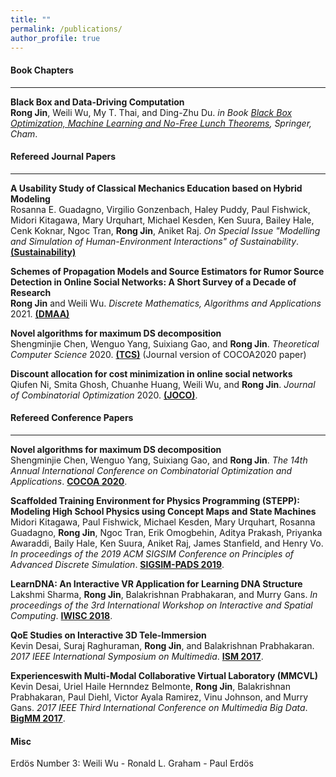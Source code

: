```yaml
---
title: ""
permalink: /publications/
author_profile: true
---
```


#### Book Chapters
------
<b>Black Box and Data-Driving Computation</b> <br> 
<b>Rong Jin</b>, Weili Wu, My T. Thai, and Ding-Zhu Du.
<i>in Book [Black Box Optimization, Machine Learning and No-Free Lunch Theorems](https://www.springer.com/gp/book/9783030665142#aboutBook), Springer, Cham</i>.

#### Refereed Journal Papers
------
<b>A Usability Study of Classical Mechanics Education based on Hybrid Modeling</b> <br>
Rosanna E. Guadagno, Virgilio Gonzenbach, Haley Puddy, Paul Fishwick, Midori Kitagawa, Mary Urquhart, Michael Kesden, Ken Suura, Bailey Hale, Cenk Koknar, Ngoc Tran, <b>Rong Jin</b>, Aniket Raj.
<i>On Special Issue "Modelling and Simulation of Human-Environment Interactions" of Sustainability</i>. [<b>(Sustainability)</b>](https://www.mdpi.com/journal/sustainability/special_issues/Human_Environment_Interactions)

<b>Schemes of Propagation Models and Source Estimators for Rumor Source Detection in Online Social Networks: A Short Survey of a Decade of Research</b> <br> 
<b>Rong Jin</b> and Weili Wu.
<i>Discrete Mathematics, Algorithms and Applications</i> 2021. [<b>(DMAA)</b>](https://www.worldscientific.com/worldscinet/dmaa) 

<b>Novel algorithms for maximum DS decomposition</b> <br> 
Shengminjie Chen, Wenguo Yang, Suixiang Gao, and <b>Rong Jin</b>.
<i>Theoretical Computer Science</i> 2020. [<b>(TCS)</b>](https://www.journals.elsevier.com/theoretical-computer-science) (Journal version of COCOA2020 paper)

<b>Discount allocation for cost minimization in online social networks</b> <br> 
Qiufen Ni, Smita Ghosh, Chuanhe Huang, Weili Wu, and <b>Rong Jin</b>.
<i>Journal of Combinatorial Optimization</i> 2020. [<b>(JOCO)</b>](https://www.springer.com/journal/10878#:~:text=The%20Journal%20of%20Combinatorial%20Optimization,and%20special%20issues%20of%20journals).

#### Refereed Conference Papers
------
<b>Novel algorithms for maximum DS decomposition</b> <br> 
Shengminjie Chen, Wenguo Yang, Suixiang Gao, and <b>Rong Jin</b>.
<i>The 14th Annual International Conference on Combinatorial Optimization and Applications</i>. [<b>COCOA 2020</b>](https://theory.utdallas.edu/COCOA2020/).

<b>Scaffolded Training Environment for Physics Programming (STEPP): Modeling High School Physics using Concept Maps and State Machines</b> <br>
Midori Kitagawa, Paul Fishwick, Michael Kesden, Mary Urquhart, Rosanna Guadagno, <b>Rong Jin</b>, Ngoc Tran, Erik Omogbehin, Aditya Prakash, Priyanka Awaraddi, Baily Hale, Ken Suura, Aniket Raj, James Stanfield, and Henry Vo.
<i>In proceedings of the 2019 ACM SIGSIM Conference on Principles of Advanced Discrete Simulation</i>. [<b>SIGSIM-PADS 2019</b>](https://dl.acm.org/doi/proceedings/10.1145/3316480).

<b>LearnDNA: An Interactive VR Application for Learning DNA Structure</b><br>
Lakshmi Sharma, <b>Rong Jin</b>, Balakrishnan Prabhakaran, and Murry Gans.
<i>In proceedings of the 3rd International Workshop on Interactive and Spatial Computing</i>. [<b>IWISC 2018</b>](https://dl.acm.org/doi/proceedings/10.1145/3191801).

<b>QoE Studies on Interactive 3D Tele-Immersion</b><br>
Kevin Desai, Suraj Raghuraman, <b>Rong Jin</b>, and Balakrishnan Prabhakaran.
<i>2017 IEEE International Symposium on Multimedia</i>. [<b>ISM 2017</b>](https://ieeexplore.ieee.org/xpl/conhome/8241502/proceeding).

<b>Experienceswith Multi-Modal Collaborative Virtual Laboratory (MMCVL)</b><br>
Kevin Desai, Uriel Haile Hernndez Belmonte, <b>Rong Jin</b>, Balakrishnan Prabhakaran, Paul Diehl, Victor Ayala Ramirez, Vinu Johnson, and Murry Gans.
<i>2017 IEEE Third International Conference on Multimedia Big Data</i>. [<b>BigMM 2017</b>](https://www.computer.org/csdl/proceedings/bigmm/2017/12OmNqHItAn).

#### Misc
Erdös Number 3: Weili Wu - Ronald L. Graham - Paul Erdös
